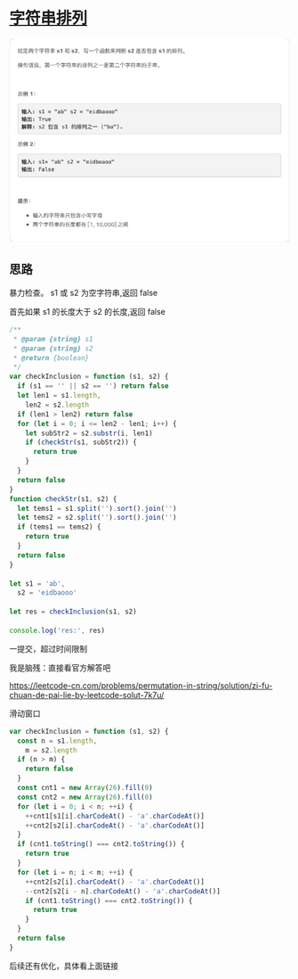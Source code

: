 # [字符串排列](https://leetcode-cn.com/explore/featured/card/bytedance/242/string/1016/)

![checkInclusion](./imgs/checkInclusion.png)

## 思路

暴力检查。
s1 或 s2 为空字符串,返回 false

首先如果 s1 的长度大于 s2 的长度,返回 false

```js
/**
 * @param {string} s1
 * @param {string} s2
 * @return {boolean}
 */
var checkInclusion = function (s1, s2) {
  if (s1 == '' || s2 == '') return false
  let len1 = s1.length,
    len2 = s2.length
  if (len1 > len2) return false
  for (let i = 0; i <= len2 - len1; i++) {
    let subStr2 = s2.substr(i, len1)
    if (checkStr(s1, subStr2)) {
      return true
    }
  }
  return false
}
function checkStr(s1, s2) {
  let tems1 = s1.split('').sort().join('')
  let tems2 = s2.split('').sort().join('')
  if (tems1 == tems2) {
    return true
  }
  return false
}

let s1 = 'ab',
  s2 = 'eidbaooo'

let res = checkInclusion(s1, s2)

console.log('res:', res)
```

一提交，超过时间限制

我是脑残：直接看官方解答吧

https://leetcode-cn.com/problems/permutation-in-string/solution/zi-fu-chuan-de-pai-lie-by-leetcode-solut-7k7u/

滑动窗口

```js
var checkInclusion = function (s1, s2) {
  const n = s1.length,
    m = s2.length
  if (n > m) {
    return false
  }
  const cnt1 = new Array(26).fill(0)
  const cnt2 = new Array(26).fill(0)
  for (let i = 0; i < n; ++i) {
    ++cnt1[s1[i].charCodeAt() - 'a'.charCodeAt()]
    ++cnt2[s2[i].charCodeAt() - 'a'.charCodeAt()]
  }
  if (cnt1.toString() === cnt2.toString()) {
    return true
  }
  for (let i = n; i < m; ++i) {
    ++cnt2[s2[i].charCodeAt() - 'a'.charCodeAt()]
    --cnt2[s2[i - n].charCodeAt() - 'a'.charCodeAt()]
    if (cnt1.toString() === cnt2.toString()) {
      return true
    }
  }
  return false
}
```

后续还有优化，具体看上面链接
